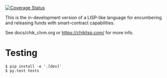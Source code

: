 [![Coverage Status](https://coveralls.io/repos/github/Chik-Network/chik_clvm/badge.svg?branch=main)](https://coveralls.io/github/Chik-Network/chik_clvm?branch=main)

This is the in-development version of a LISP-like language for encumbering and releasing funds with smart-contract capabilities.

See docs/chik_clvm.org or https://chiklisp.com/ for more info.


Testing
=======

    $ pip install -e '.[dev]'
    $ py.test tests

